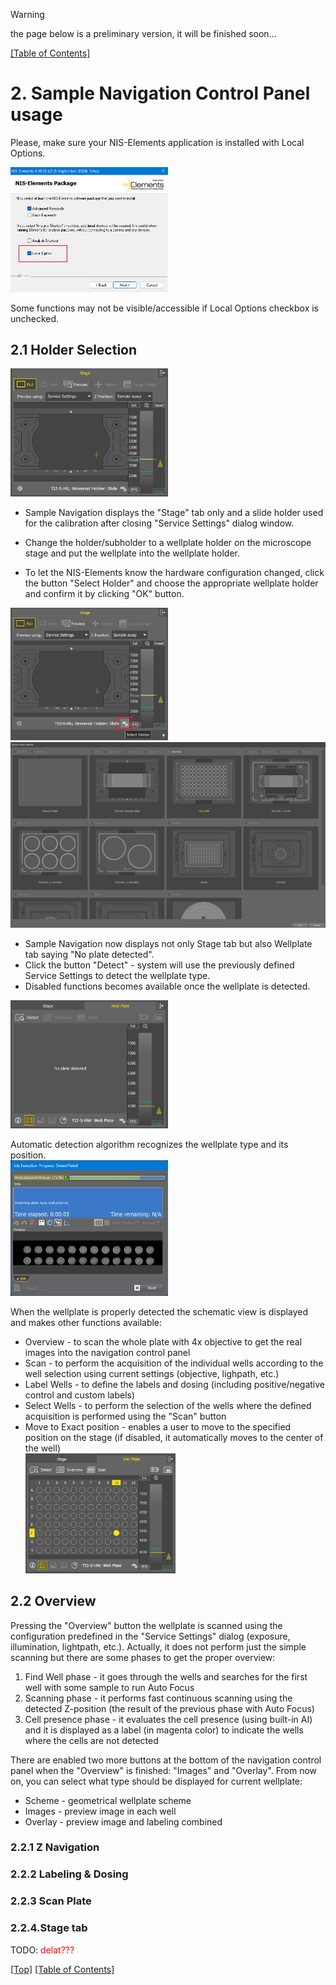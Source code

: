 > [!WARNING]
> the page below is a preliminary version, it will be finished soon...

[\[Table of Contents\]](README.md)

# 2. Sample Navigation Control Panel usage

Please, make sure your NIS-Elements application is installed with Local Options.  

<img src="img/install_LO.png" width="50%" />

Some functions may not be visible/accessible if Local Options checkbox is unchecked.    

## 2.1 Holder Selection

<img src="img/SampleNavWP00.png" width="50%" />

- Sample Navigation displays the "Stage" tab only and a slide holder used for the calibration after closing "Service Settings" dialog window.  
  
- Change the holder/subholder to a wellplate holder on the microscope stage and put the wellplate into the wellplate holder.

- To let the NIS-Elements know the hardware configuration changed, click the button "Select Holder" and choose the appropriate wellplate holder and confirm it by clicking "OK" button.  
<img src="img/SampleNavWP01-1.png" width="50%" />
<img src="img/SampleNavWP01-2.png" width="100%" />

- Sample Navigation now displays not only Stage tab but also Wellplate tab saying "No plate detected".  
- Click the button "Detect" - system will use the previously defined Service Settings to detect the wellplate type.    
- Disabled functions becomes available once the wellplate is detected.  
<img src="img/SampleNavWP02.png" width="50%" />  

Automatic detection algorithm recognizes the wellplate type and its position.  
<img src="img/SampleNavWP03.png" width="50%" />  

When the wellplate is properly detected the schematic view is displayed and makes other functions available:  
- Overview - to scan the whole plate with 4x objective to get the real images into the navigation control panel  
- Scan - to perform the acquisition of the individual wells according to the well selection using current settings (objective, lighpath, etc.)  
- Label Wells - to define the labels and dosing (including positive/negative control and custom labels)  
- Select Wells - to perform the selection of the wells where the defined acquisition is performed using the "Scan" button  
- Move to Exact position - enables a user to move to the specified position on the stage (if disabled, it automatically moves to the center of the well)  
  <img src="img/SampleNavWP04.png" width="50%" />  

## 2.2 Overview  
Pressing the "Overview" button the wellplate is scanned using the configuration predefined in the "Service Settings" dialog (exposure, illumination, lightpath, etc.). Actually, it does not perform just the simple scanning but there are some phases to get the proper overview:  
1. Find Well phase - it goes through the wells and searches for the first well with some sample to run Auto Focus  
2. Scanning phase - it performs fast continuous scanning using the detected Z-position (the result of the previous phase with Auto Focus) 
3. Cell presence phase - it evaluates the cell presence (using built-in AI) and it is displayed as a label (in magenta color) to indicate the wells where the cells are not detected  

There are enabled two more buttons at the bottom of the navigation control panel when the "Overview" is finished: "Images" and "Overlay". 
From now on, you can select what type should be displayed for current wellplate:
- Scheme - geometrical wellplate scheme
- Images - preview image in each well
- Overlay - preview image and labeling combined

### 2.2.1 Z Navigation

### 2.2.2 Labeling & Dosing

### 2.2.3 Scan Plate

### 2.2.4.Stage tab
TODO: <span style="color: red;">delat???

[\[Top\]](#2-sample-navigation-control-panel-usage) [\[Table of Contents\]](README.md)